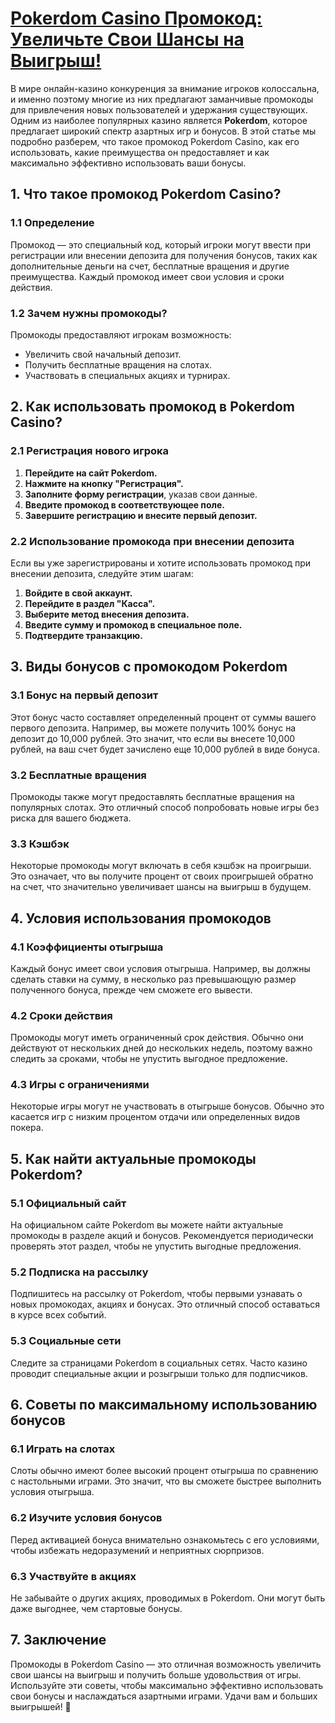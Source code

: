 # [Pokerdom Casino Промокод: Увеличьте Свои Шансы на Выигрыш!](https://brandplay.link/FwVc4f)

В мире онлайн-казино конкуренция за внимание игроков колоссальна, и именно поэтому многие из них предлагают заманчивые промокоды для привлечения новых пользователей и удержания существующих. Одним из наиболее популярных казино является **Pokerdom**, которое предлагает широкий спектр азартных игр и бонусов. В этой статье мы подробно разберем, что такое промокод Pokerdom Casino, как его использовать, какие преимущества он предоставляет и как максимально эффективно использовать ваши бонусы.

## 1. Что такое промокод Pokerdom Casino?

### 1.1 Определение

Промокод — это специальный код, который игроки могут ввести при регистрации или внесении депозита для получения бонусов, таких как дополнительные деньги на счет, бесплатные вращения и другие преимущества. Каждый промокод имеет свои условия и сроки действия.

### 1.2 Зачем нужны промокоды?

Промокоды предоставляют игрокам возможность:

* Увеличить свой начальный депозит.
* Получить бесплатные вращения на слотах.
* Участвовать в специальных акциях и турнирах.

## 2. Как использовать промокод в Pokerdom Casino?

### 2.1 Регистрация нового игрока

1. **Перейдите на сайт Pokerdom.**
2. **Нажмите на кнопку "Регистрация".**
3. **Заполните форму регистрации**, указав свои данные.
4. **Введите промокод в соответствующее поле.**
5. **Завершите регистрацию и внесите первый депозит.**

### 2.2 Использование промокода при внесении депозита

Если вы уже зарегистрированы и хотите использовать промокод при внесении депозита, следуйте этим шагам:

1. **Войдите в свой аккаунт.**
2. **Перейдите в раздел "Касса".**
3. **Выберите метод внесения депозита.**
4. **Введите сумму и промокод в специальное поле.**
5. **Подтвердите транзакцию.**

## 3. Виды бонусов с промокодом Pokerdom

### 3.1 Бонус на первый депозит

Этот бонус часто составляет определенный процент от суммы вашего первого депозита. Например, вы можете получить 100% бонус на депозит до 10,000 рублей. Это значит, что если вы внесете 10,000 рублей, на ваш счет будет зачислено еще 10,000 рублей в виде бонуса.

### 3.2 Бесплатные вращения

Промокоды также могут предоставлять бесплатные вращения на популярных слотах. Это отличный способ попробовать новые игры без риска для вашего бюджета.

### 3.3 Кэшбэк

Некоторые промокоды могут включать в себя кэшбэк на проигрыши. Это означает, что вы получите процент от своих проигрышей обратно на счет, что значительно увеличивает шансы на выигрыш в будущем.

## 4. Условия использования промокодов

### 4.1 Коэффициенты отыгрыша

Каждый бонус имеет свои условия отыгрыша. Например, вы должны сделать ставки на сумму, в несколько раз превышающую размер полученного бонуса, прежде чем сможете его вывести.

### 4.2 Сроки действия

Промокоды могут иметь ограниченный срок действия. Обычно они действуют от нескольких дней до нескольких недель, поэтому важно следить за сроками, чтобы не упустить выгодное предложение.

### 4.3 Игры с ограничениями

Некоторые игры могут не участвовать в отыгрыше бонусов. Обычно это касается игр с низким процентом отдачи или определенных видов покера.

## 5. Как найти актуальные промокоды Pokerdom?

### 5.1 Официальный сайт

На официальном сайте Pokerdom вы можете найти актуальные промокоды в разделе акций и бонусов. Рекомендуется периодически проверять этот раздел, чтобы не упустить выгодные предложения.

### 5.2 Подписка на рассылку

Подпишитесь на рассылку от Pokerdom, чтобы первыми узнавать о новых промокодах, акциях и бонусах. Это отличный способ оставаться в курсе всех событий.

### 5.3 Социальные сети

Следите за страницами Pokerdom в социальных сетях. Часто казино проводит специальные акции и розыгрыши только для подписчиков.

## 6. Советы по максимальному использованию бонусов

### 6.1 Играть на слотах

Слоты обычно имеют более высокий процент отыгрыша по сравнению с настольными играми. Это значит, что вы сможете быстрее выполнить условия отыгрыша.

### 6.2 Изучите условия бонусов

Перед активацией бонуса внимательно ознакомьтесь с его условиями, чтобы избежать недоразумений и неприятных сюрпризов.

### 6.3 Участвуйте в акциях

Не забывайте о других акциях, проводимых в Pokerdom. Они могут быть даже выгоднее, чем стартовые бонусы.

## 7. Заключение

Промокоды в Pokerdom Casino — это отличная возможность увеличить свои шансы на выигрыш и получить больше удовольствия от игры. Используйте эти советы, чтобы максимально эффективно использовать свои бонусы и наслаждаться азартными играми. Удачи вам и больших выигрышей! 🎊
